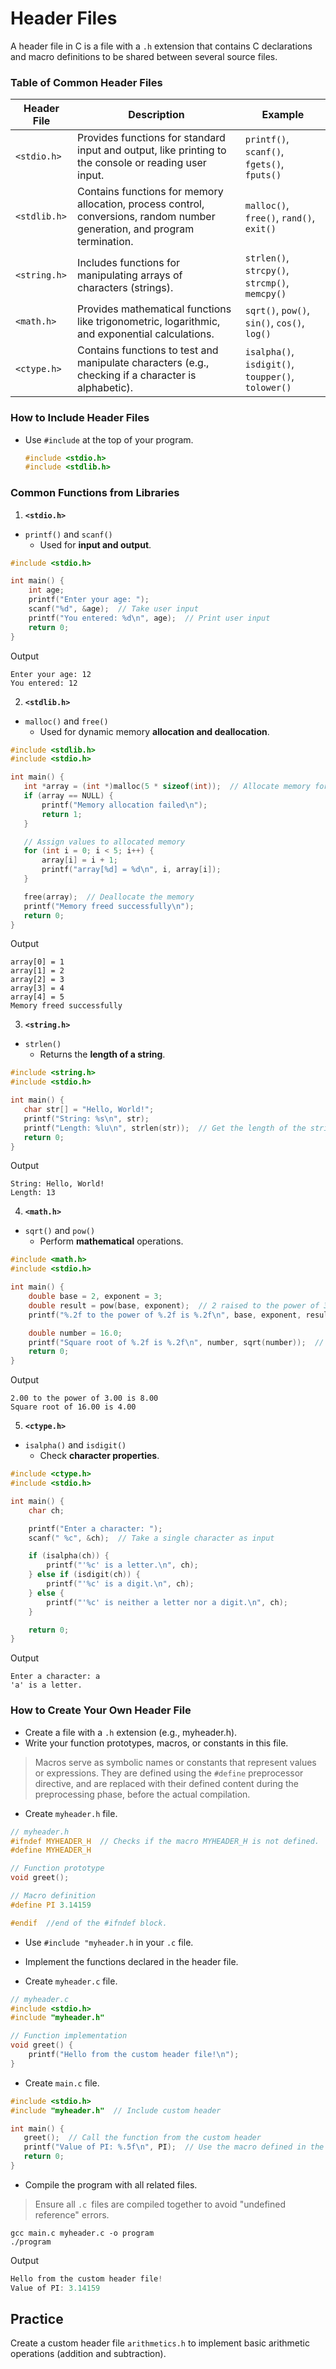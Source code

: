 # Header Files

A header file in C is a file with a `.h` extension that contains C declarations and macro definitions to be shared between several source files.

### Table of Common Header Files
| **Header File**    | **Description**                                                                                              | **Example**                                                                 |
|---------------------|------------------------------------------------------------------------------------------------------------|---------------------------------------------------|
| `<stdio.h>`         | Provides functions for standard input and output, like printing to the console or reading user input.       | `printf()`, `scanf()`, `fgets()`, `fputs()`      |
| `<stdlib.h>`        | Contains functions for memory allocation, process control, conversions, random number generation, and program termination.      | `malloc()`, `free()`, `rand()`, `exit()` |
| `<string.h>`        | Includes functions for manipulating arrays of characters (strings).                                              | `strlen()`, `strcpy()`, `strcmp()`, `memcpy()`   |
| `<math.h>`          | Provides mathematical functions like trigonometric, logarithmic, and exponential calculations.              | `sqrt()`, `pow()`, `sin()`, `cos()`, `log()`     |
| `<ctype.h>`         | Contains functions to test and manipulate characters (e.g., checking if a character is alphabetic).         | `isalpha()`, `isdigit()`, `toupper()`, `tolower()`|                 


### How to Include Header Files
- Use `#include` at the top of your program.

  ```c
  #include <stdio.h>
  #include <stdlib.h>
  ```

### Common Functions from Libraries

1. **`<stdio.h>`**
- `printf()` and `scanf()`
  - Used for **input and output**.

```c
#include <stdio.h>

int main() {
    int age;
    printf("Enter your age: ");
    scanf("%d", &age);  // Take user input
    printf("You entered: %d\n", age);  // Print user input
    return 0;
}
   ```
Output
```
Enter your age: 12
You entered: 12
```

 2.  **`<stdlib.h>`**
 - `malloc()` and `free()`
   - Used for dynamic memory **allocation and deallocation**.

 ```c
#include <stdlib.h>
#include <stdio.h>

int main() {
    int *array = (int *)malloc(5 * sizeof(int));  // Allocate memory for 5 integers
    if (array == NULL) {
        printf("Memory allocation failed\n");
        return 1;
    }

    // Assign values to allocated memory
    for (int i = 0; i < 5; i++) {
        array[i] = i + 1;
        printf("array[%d] = %d\n", i, array[i]);
    }

    free(array);  // Deallocate the memory
    printf("Memory freed successfully\n");
    return 0;
}
   ```
Output
```
array[0] = 1
array[1] = 2
array[2] = 3
array[3] = 4
array[4] = 5
Memory freed successfully
```
3. **`<string.h>`**
- `strlen()`
   - Returns the **length of a string**.

 ```c
#include <string.h>
#include <stdio.h>

int main() {
    char str[] = "Hello, World!";
    printf("String: %s\n", str);
    printf("Length: %lu\n", strlen(str));  // Get the length of the string
    return 0;
}
   ```
Output
```
String: Hello, World!
Length: 13
```
 4. **`<math.h>`**
 - `sqrt()` and `pow()` 
   - Perform **mathematical** operations.

```c
#include <math.h>
#include <stdio.h>

int main() {
    double base = 2, exponent = 3;
    double result = pow(base, exponent);  // 2 raised to the power of 3
    printf("%.2f to the power of %.2f is %.2f\n", base, exponent, result);

    double number = 16.0;
    printf("Square root of %.2f is %.2f\n", number, sqrt(number));  // Square root
    return 0;
}
   ```

Output
```
2.00 to the power of 3.00 is 8.00
Square root of 16.00 is 4.00
```
5. **`<ctype.h>`**
   
- `isalpha()` and `isdigit()` 
   - Check **character properties**.

```c
#include <ctype.h>
#include <stdio.h>

int main() {
    char ch;

    printf("Enter a character: ");
    scanf(" %c", &ch);  // Take a single character as input

    if (isalpha(ch)) {
        printf("'%c' is a letter.\n", ch);
    } else if (isdigit(ch)) {
        printf("'%c' is a digit.\n", ch);
    } else {
        printf("'%c' is neither a letter nor a digit.\n", ch);
    }

    return 0;
}
   ```
Output
```
Enter a character: a
'a' is a letter.
```
### How to Create Your Own Header File
- Create a file with a `.h` extension (e.g., myheader.h).
- Write your function prototypes, macros, or constants in this file.
> Macros serve as symbolic names or constants that represent values or expressions. They are defined using the `#define` preprocessor directive, and are replaced with their defined content during the preprocessing phase, before the actual compilation.

- Create `myheader.h` file.
```c
// myheader.h
#ifndef MYHEADER_H  // Checks if the macro MYHEADER_H is not defined.
#define MYHEADER_H

// Function prototype
void greet();

// Macro definition
#define PI 3.14159

#endif  //end of the #ifndef block. 

```

- Use `#include "myheader.h` in your `.c` file.
- Implement the functions declared in the header file.

- Create `myheader.c` file.
```c
// myheader.c
#include <stdio.h>
#include "myheader.h"

// Function implementation
void greet() {
    printf("Hello from the custom header file!\n");
}

```
- Create `main.c` file.
 ```c
#include <stdio.h>
#include "myheader.h"  // Include custom header

int main() {
    greet();  // Call the function from the custom header
    printf("Value of PI: %.5f\n", PI);  // Use the macro defined in the header
    return 0;
}
  ```
- Compile the program with all related files.
> Ensure all `.c `files are compiled together to avoid "undefined reference" errors.
  
```
gcc main.c myheader.c -o program
./program
```
Output
```c
Hello from the custom header file!
Value of PI: 3.14159
```


## Practice
Create a custom header file `arithmetics.h` to implement basic arithmetic operations (addition and subtraction). 

